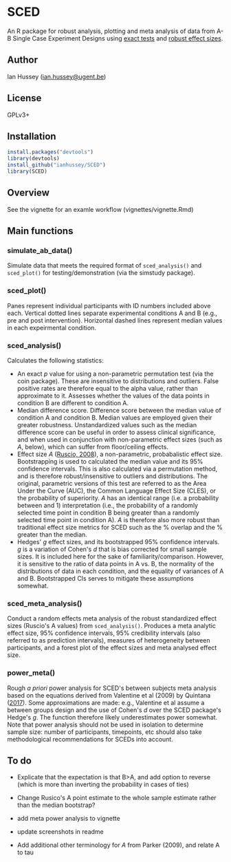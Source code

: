 # SCED

An R package for robust analysis, plotting and meta analysis of data from A-B Single Case Experiment Designs using [exact tests](https://en.wikipedia.org/wiki/Exact_test) and [robust effect sizes](https://www.ncbi.nlm.nih.gov/pubmed/18331151).

## Author

Ian Hussey (ian.hussey@ugent.be)

## License

GPLv3+

## Installation

```R
install.packages("devtools")
library(devtools)
install_github("ianhussey/SCED")
library(SCED)
```

## Overview

See the vignette for an examle workflow (vignettes/vignette.Rmd) 

## Main functions 

### simulate_ab_data()

Simulate data that meets the required format of `sced_analysis()` and `sced_plot()` for testing/demonstration (via the simstudy package).

### sced_plot()

Panes represent individual participants with ID numbers included above each. Vertical dotted lines separate experimental conditions A and B (e.g., pre and post intervention). Horizontal dashed lines represent median values in each expeirmental condition. 

### sced_analysis()

Calculates the following statistics:

- An exact *p* value for using a non-parametric permutation test (via the coin package). These are insensitive to distributions and outliers. False positive rates are therefore equal to the alpha value, rather than approximate to it. Assesses whether the values of the data points in condition B are different to condition A.
- Median difference score. Difference score between the median value of condition A and condition B. Median values are employed given their greater robustness. Unstandardized values such as the median difference score can be useful in order to assess clinical significance, and when used in conjunction with non-parametric effect sizes (such as *A*, below), which can suffer from floor/ceiling effects.  
- Effect size *A* ([Ruscio, 2008](https://www.ncbi.nlm.nih.gov/pubmed/18331151)), a non-parametric, probabalistic effect size. Bootstrapping is used to calculated the median value and its 95% confidence intervals. This is also calculated via a permutation method, and is therefore robust/insensitive to outliers and distributions. The original, parametric versions of this test are referred to as the Area Under the Curve (AUC), the Common Language Effect Size (CLES), or the probability of superiority. *A* has an identical range (i.e. a probability between and 1) interpretation (i.e., the probability of a randomly selected time point in condition B being greater than a randomly selected time point in condition A). *A* is therefore also more robust than traditional effect size metrics for SCED such as the % overlap and the % greater than the median.
- Hedges' *g* effect sizes, and its bootstrapped 95% confidence intervals. *g* is a variation of Cohen's *d* that is bias corrected for small sample sizes. It is included here for the sake of familiarity/comparison. However, it is sensitive to the ratio of data points in A vs. B, the normality of the distributions of data in each condition, and the equality of variances of A and B. Bootstrapped CIs serves to mitigate these assumptions somewhat.

### sced_meta_analysis()

Conduct a random effects meta analysis of the robust standardized effect sizes (Ruscio's A values) from `sced_analysis()`. Produces a meta analytic effect size, 95% confidence intervals, 95% credibility intervals (also referred to as prediction intervals), measures of heterogeneity between participants, and a forest plot of the effect sizes and meta analysed effect size. 

### power_meta()

Rough *a priori* power analysis for SCED's between subjects meta analysis based on the equations derived from Valentine et al (2009) by Quintana ([2017](https://towardsdatascience.com/how-to-calculate-statistical-power-for-your-meta-analysis-e108ee586ae8)). Some approximations are made: e.g., Valentine et al assume a between groups design and the use of Cohen's *d* over the SCED package's Hedge's *g*. The function therefore likely underestimates power somewhat. Note that power analysis should not be used in isolation to determine sample size: number of participants, timepoints, etc should also take methodological recommendations for SCEDs into account. 

## To do

- Explicate that the expectation is that B>A, and add option to reverse (which is more than inverting the probability in cases of ties)

- Change Rusico's A point estimate to the whole sample estimate rather than the median bootstrap?

- add meta power analysis to vignette

- update screenshots in readme

- Add additional other terminology for *A* from Parker (2009), and relate A to tau    

  
